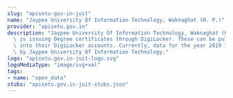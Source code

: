 ```yaml
---
slug: "apisetu-gov-in-juit"
name: "Jaypee University Of Information Technology, Waknaghat (H. P.)"
provider: "apisetu.gov.in"
description: "Jaypee University Of Information Technology, Waknaghat (H. P.) (http://www.juit.ac.in/)\
  \ is issuing Degree certificates through DigiLocker. These can be pulled by students\
  \ into their DigiLocker accounts. Currently, data for the year 2019 is made available\
  \ by Jaypee University Of Information Technology."
logo: "apisetu.gov.in-juit-logo.svg"
logoMediaType: "image/svg+xml"
tags:
- name: "open_data"
stubs: "apisetu.gov.in-juit-stubs.json"
---
```

